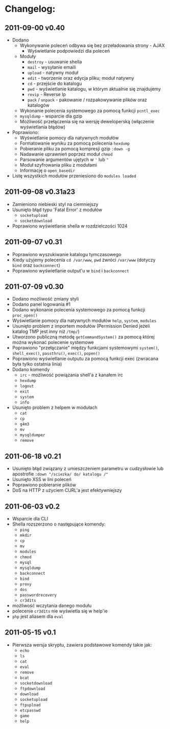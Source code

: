 Changelog:
==========

2011-09-00 v0.40
----------------

*	Dodano
	*	Wykonywanie poleceń odbywa się bez przeładowania strony - AJAX
		*	Wyświetlanie podpowiedzi dla poleceń
	*	Moduły
		*	`destroy` - usuwanie shella
		*	`mail` - wysyłanie emaili
		*	`upload` - natywny moduł
		*	`edit` - tworzenie oraz edycja pliku; moduł natywny
		*	`cd` - przejście do katalogu
		*	`pwd` - wyświetlanie katalogu, w którym aktualnie się znajdujemy
		*	`revip` - Reverse Ip
		*	`pack` / `unpack` - pakowanie / rozpakowywanie plików oraz katalogów
	*	Wykonanie polecenia systemowego za pomocą funkcji `pcntl_exec`
	*	`mysqldump` - wsparcie dla gzip
	*	Możliwość przełączenia się na wersję deweloperską (włączenie wyświetlania błądów)
*	Poprawiono:
	*	Wyświetlanie pomocy dla natywnych modułów
	*	Formatowanie wyniku za pomocą polecenia `hexdump`
	*	Pobieranie pliku za pomocą kompresji gzip `:down -g`
	*	Nadawanie uprawnień poprzez moduł `chmod`
	*	Parsowanie argumentów ujętych w `'` lub `"`
	*	Moduł szyfrowania pliku z modułami
	*	Informację o `open_basedir`
*	Listę wszystkich modułów przeniesiono do `modules loaded`


2011-09-08 v0.31a23
-----------------

*	Zamieniono niebieski styl na ciemniejszy
*	Usunięto błąd typu 'Fatal Error' z modułów
	*	`socketupload`
	*	`socketdownload`
*	Poprawiono wyświetlanie shella w rozdzielczości 1024


2011-09-07 v0.31
----------------

*	Poprawiono wyszukiwanie katalogu tymczasowego
*	Kiedy użyjemy polecenia `cd /var/www`, `pwd` zwróci `/var/www` (dotyczy `bind` oraz `backconnect`)
*	Poprawiono wyświetlanie output'u w `bind` i `backconnect`


2011-07-09 v0.30
----------------

*	Dodano możliwość zmiany styli
*	Dodano panel logowania #1
*	Dodano wykonanie polecenia systemowego za pomocą funkcji `proc_open()`
*	Wyświetlanie pomocy dla natywnych modułów `help`, `system`, `modules`
*	Usunięto problem z importem modułów (Permission Denied jeżeli katalog TMP jest inny niż `/tmp/`)
*	Utworzono publiczną metodę `getCommandSystem()` za pomocą której można wykonać polecenie systemowe
*	Poprawiono "przełączanie" między funkcjami systemowymi `system()`, `shell_exec()`, `passthru()`, `exec()`, `popen()`
*	Poprawiono wyświetlanie outputu za pomocą funkcji exec (zwracana była tylko ostatnia linia)
*	Dodano komendy
	*	`irc` - możliwość powiązania shell'a z kanałem irc
	*	`hexdump`
	*	`logout`
	*	`exit`
	*	`system`
	*	`info`
*	Usunięto problem z helpem w modułach
	*	`cat`
	*	`cp`
	*	`g4m3`
	*	`mv`
	*	`mysqldumper`
	*	`remove`


2011-06-18 v0.21
----------------

*	Usunięto błąd związany z umieszczeniem parametru w cudzysłowie lub apostrofie `:down "/sciezka/ do/ katalogu /"`
*	Usunięto XSS w lini poleceń
*	Poprawiono pobieranie plików
*	DoS na HTTP z użyciem CURL'a jest efektywniejszy


2011-06-03 v0.2
---------------

*	Wsparcie dla CLI
*	Shella rozszerzono o następujące komendy:
	*	`ping`
	*	`mkdir`
	*	`cp`
	*	`mv`
	*	`modules`
	*	`chmod`
	*	`mysql`
	*	`mysqldump`
	*	`backconnect`
	*	`bind`
	*	`proxy`
	*	`dos`
	*	`passwordrecovery`
	*	`cr3d1ts`
*	możliwość wczytania danego modułu
*	polecenie `cr3d1ts` nie wyświetla się w help'ie
*	`php` jest aliasem dla `eval`


2011-05-15 v0.1
---------------

*	Pierwsza wersja skryptu, zawiera podstawowe komendy takie jak:
	*	`echo`
	*	`ls`
	*	`cat`
	*	`eval`
	*	`remove`
	*	`bcat`
	*	`socketdownload`
	*	`ftpdownload`
	*	`download`
	*	`socketupload`
	*	`ftpupload`
	*	`etcpasswd`
	*	`game`
	*	`help`